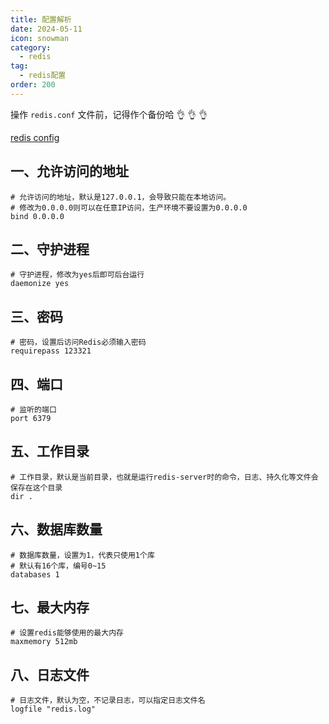 ```yaml
---
title: 配置解析
date: 2024-05-11
icon: snowman
category:
  - redis
tag:
  - redis配置
order: 200
---
```


操作 `redis.conf` 文件前，记得作个备份哈 :ok_hand: :ok_hand: :ok_hand:

[redis config](redisConfig.md)

<!-- more -->

## 一、允许访问的地址

```properties
# 允许访问的地址，默认是127.0.0.1，会导致只能在本地访问。
# 修改为0.0.0.0则可以在任意IP访问，生产环境不要设置为0.0.0.0
bind 0.0.0.0
```

## 二、守护进程
```properties
# 守护进程，修改为yes后即可后台运行
daemonize yes 
```

## 三、密码
```properties
# 密码，设置后访问Redis必须输入密码
requirepass 123321
```

## 四、端口
```properties
# 监听的端口
port 6379
```

## 五、工作目录
```properties
# 工作目录，默认是当前目录，也就是运行redis-server时的命令，日志、持久化等文件会保存在这个目录
dir .
```

## 六、数据库数量
```properties
# 数据库数量，设置为1，代表只使用1个库
# 默认有16个库，编号0~15
databases 1
```

## 七、最大内存
```properties
# 设置redis能够使用的最大内存
maxmemory 512mb
```

## 八、日志文件
```properties
# 日志文件，默认为空，不记录日志，可以指定日志文件名
logfile "redis.log"
```
